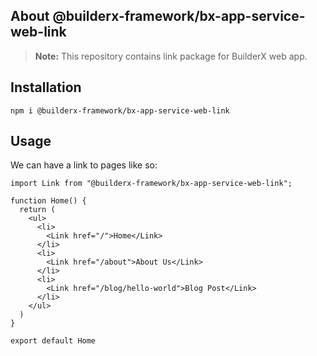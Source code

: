 ## About @builderx-framework/bx-app-service-web-link

> **Note:** This repository contains link package for BuilderX web app.

## Installation

```shell
npm i @builderx-framework/bx-app-service-web-link
```

## Usage

We can have a link to pages like so:

```
import Link from "@builderx-framework/bx-app-service-web-link";

function Home() {
  return (
    <ul>
      <li>
        <Link href="/">Home</Link>
      </li>
      <li>
        <Link href="/about">About Us</Link>
      </li>
      <li>
        <Link href="/blog/hello-world">Blog Post</Link>
      </li>
    </ul>
  )
}

export default Home
```
